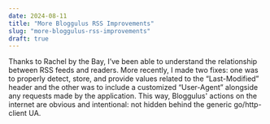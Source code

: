 ```yaml
---
date: 2024-08-11
title: "More Bloggulus RSS Improvements"
slug: "more-bloggulus-rss-improvements"
draft: true
---
```


Thanks to Rachel by the Bay, I’ve been able to understand the relationship between RSS feeds and readers.
More recently, I made two fixes: one was to properly detect, store, and provide values related to the “Last-Modified” header and the other was to include a customized “User-Agent” alongside any requests made by the application.
This way, Bloggulus' actions on the internet are obvious and intentional: not hidden behind the generic go/http-client UA.
